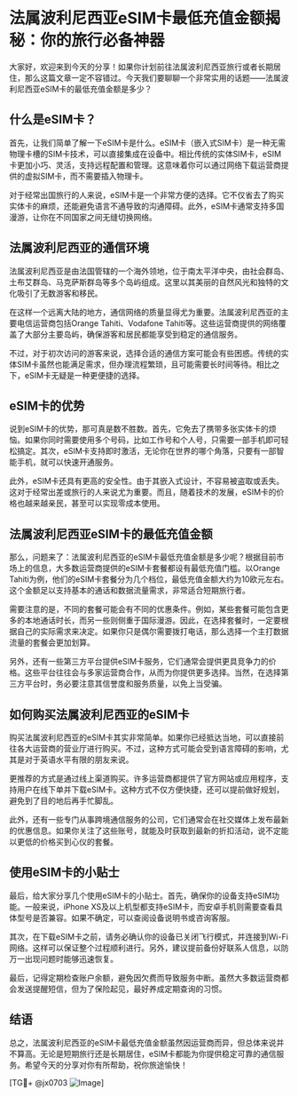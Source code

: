 # 法属波利尼西亚eSIM卡最低充值金额揭秘：你的旅行必备神器

大家好，欢迎来到今天的分享！如果你计划前往法属波利尼西亚旅行或者长期居住，那么这篇文章一定不容错过。今天我们要聊聊一个非常实用的话题——法属波利尼西亚eSIM卡的最低充值金额是多少？

## 什么是eSIM卡？

首先，让我们简单了解一下eSIM卡是什么。eSIM卡（嵌入式SIM卡）是一种无需物理卡槽的SIM卡技术，可以直接集成在设备中。相比传统的实体SIM卡，eSIM卡更加小巧、灵活，支持远程配置和管理。这意味着你可以通过网络下载运营商提供的虚拟SIM卡，而不需要插入物理卡。

对于经常出国旅行的人来说，eSIM卡是一个非常方便的选择。它不仅省去了购买实体卡的麻烦，还能避免语言不通导致的沟通障碍。此外，eSIM卡通常支持多国漫游，让你在不同国家之间无缝切换网络。

## 法属波利尼西亚的通信环境

法属波利尼西亚是由法国管辖的一个海外领地，位于南太平洋中央，由社会群岛、土布艾群岛、马克萨斯群岛等多个岛屿组成。这里以其美丽的自然风光和独特的文化吸引了无数游客和移民。

在这样一个远离大陆的地方，通信网络的质量显得尤为重要。法属波利尼西亚的主要电信运营商包括Orange Tahiti、Vodafone Tahiti等。这些运营商提供的网络覆盖了大部分主要岛屿，确保游客和居民都能享受到稳定的通信服务。

不过，对于初次访问的游客来说，选择合适的通信方案可能会有些困惑。传统的实体SIM卡虽然也能满足需求，但办理流程繁琐，且可能需要长时间等待。相比之下，eSIM卡无疑是一种更便捷的选择。

## eSIM卡的优势

说到eSIM卡的优势，那可真是数不胜数。首先，它免去了携带多张实体卡的烦恼。如果你同时需要使用多个号码，比如工作号和个人号，只需要一部手机即可轻松搞定。其次，eSIM卡支持即时激活，无论你在世界的哪个角落，只要有一部智能手机，就可以快速开通服务。

此外，eSIM卡还具有更高的安全性。由于其嵌入式设计，不容易被盗取或丢失。这对于经常出差或旅行的人来说尤为重要。而且，随着技术的发展，eSIM卡的价格也越来越亲民，甚至可以实现零成本使用。

## 法属波利尼西亚eSIM卡的最低充值金额

那么，问题来了：法属波利尼西亚的eSIM卡最低充值金额是多少呢？根据目前市场上的信息，大多数运营商提供的eSIM卡套餐都设有最低充值门槛。以Orange Tahiti为例，他们的eSIM卡套餐分为几个档位，最低充值金额大约为10欧元左右。这个金额足以支持基本的通话和数据流量需求，非常适合短期旅行者。

需要注意的是，不同的套餐可能会有不同的优惠条件。例如，某些套餐可能包含更多的本地通话时长，而另一些则侧重于国际漫游。因此，在选择套餐时，一定要根据自己的实际需求来决定。如果你只是偶尔需要拨打电话，那么选择一个主打数据流量的套餐会更加划算。

另外，还有一些第三方平台提供eSIM卡服务，它们通常会提供更具竞争力的价格。这些平台往往会与多家运营商合作，从而为你提供更多选择。当然，在选择第三方平台时，务必要注意其信誉度和服务质量，以免上当受骗。

## 如何购买法属波利尼西亚的eSIM卡

购买法属波利尼西亚的eSIM卡其实非常简单。如果你已经抵达当地，可以直接前往各大运营商的营业厅进行购买。不过，这种方式可能会受到语言障碍的影响，尤其是对于英语水平有限的朋友来说。

更推荐的方式是通过线上渠道购买。许多运营商都提供了官方网站或应用程序，支持用户在线下单并下载eSIM卡。这种方式不仅方便快捷，还可以提前做好规划，避免到了目的地后再手忙脚乱。

此外，还有一些专门从事跨境通信服务的公司，它们通常会在社交媒体上发布最新的优惠信息。如果你关注了这些账号，就能及时获取到最新的折扣活动，说不定能以更低的价格买到心仪的套餐。

## 使用eSIM卡的小贴士

最后，给大家分享几个使用eSIM卡的小贴士。首先，确保你的设备支持eSIM功能。一般来说，iPhone XS及以上机型都支持eSIM卡，而安卓手机则需要查看具体型号是否兼容。如果不确定，可以查阅设备说明书或咨询客服。

其次，在下载eSIM卡之前，请务必确认你的设备已关闭飞行模式，并连接到Wi-Fi网络。这样可以保证整个过程顺利进行。另外，建议提前备份好联系人信息，以防万一出现问题时能够迅速恢复。

最后，记得定期检查账户余额，避免因欠费而导致服务中断。虽然大多数运营商都会发送提醒短信，但为了保险起见，最好养成定期查询的习惯。

## 结语

总之，法属波利尼西亚的eSIM卡最低充值金额虽然因运营商而异，但总体来说并不算高。无论是短期旅行还是长期居住，eSIM卡都能为你提供稳定可靠的通信服务。希望今天的分享对你有所帮助，祝你旅途愉快！

[TG💪+ @jx0703 ![Image](https://github.com/user-attachments/assets/dbca1d08-cadb-493c-b0ec-ad6f7a83f270)]